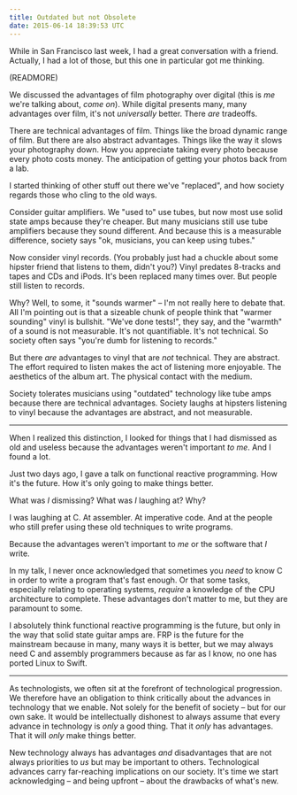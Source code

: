 ```yaml
---
title: Outdated but not Obsolete
date: 2015-06-14 18:39:53 UTC
---
```


While in San Francisco last week, I had a great conversation with a friend. Actually, I had a lot of those, but this one in particular got me thinking. 

(READMORE)

We discussed the advantages of film photography over digital (this is _me_ we're talking about, _come on_). While digital presents many, many advantages over film, it's not _universally_ better. There _are_ tradeoffs. 

There are technical advantages of film. Things like the broad dynamic range of film. But there are also abstract advantages. Things like the way it slows your photography down. How you appreciate taking every photo because every photo costs money. The anticipation of getting your photos back from a lab.

I started thinking of other stuff out there we've "replaced", and how society regards those who cling to the old ways. 

Consider guitar amplifiers. We "used to" use tubes, but now most  use solid state amps because they're cheaper. But many musicians still use tube amplifiers because they sound different. And because this is a measurable difference, society says "ok, musicians, you can keep using tubes."

Now consider vinyl records. (You probably just had a chuckle about some hipster friend that listens to them, didn't you?) Vinyl predates 8-tracks and tapes and CDs and iPods. It's been replaced many times over. But people still listen to records.

Why? Well, to some, it "sounds warmer" – I'm not really here to debate that. All I'm pointing out is that a sizeable chunk of people think that "warmer sounding" vinyl is bullshit. "We've done tests!", they say, and the "warmth" of a sound is not measurable. It's not quantifiable. It's not technical. So society often says "you're dumb for listening to records."

But there _are_ advantages to vinyl that are _not_ technical. They are abstract. The effort required to listen makes the act of listening more enjoyable. The aesthetics of the album art. The physical contact with the medium. 

Society tolerates musicians using "outdated" technology like tube amps because there are technical advantages. Society laughs at hipsters listening to vinyl because the advantages are abstract, and not measurable.

----------------

When I realized this distinction, I looked for things that I had dismissed as old and useless because the advantages weren't important _to me_. And I found a lot. 

Just two days ago, I gave a talk on functional reactive programming. How it's the future. How it's only going to make things better. 

What was _I_ dismissing? What was _I_ laughing at? Why?

I was laughing at C. At assembler. At imperative code. And at the people who still prefer using these old techniques to write programs. 

Because the advantages weren't important to _me_ or the software that _I_ write.

In my talk, I never once acknowledged that sometimes you _need_ to know C in order to write a program that's fast enough. Or that some tasks, especially relating to operating systems, _require_ a knowledge of the CPU architecture to complete. These advantages don't matter to me, but they are paramount to some.

I absolutely think functional reactive programming is the future, but only in the way that solid state guitar amps are. FRP is the future for the mainstream because in many, many ways it is better, but we may always need C and assembly programmers because as far as I know, no one has ported Linux to Swift. 

----------------

As technologists, we often sit at the forefront of technological progression. We therefore have an obligation to think critically about the advances in technology that we enable. Not solely for the benefit of society – but for our own sake. It would be intellectually dishonest to always assume that every advance in technology is _only_ a good thing. That it _only_ has advantages. That it will _only_ make things better. 

New technology always has advantages _and_ disadvantages that are not always priorities to _us_ but may be important to others. Technological advances carry far-reaching implications on our society. It's time we start acknowledging – and being upfront – about the drawbacks of what's new. 